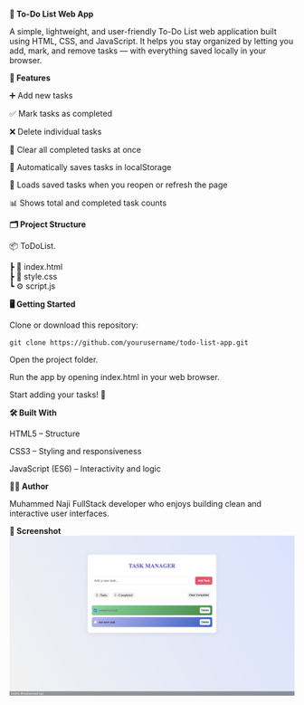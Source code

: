 **📝 To-Do List Web App**

A simple, lightweight, and user-friendly To-Do List web application built using HTML, CSS, and JavaScript.
It helps you stay organized by letting you add, mark, and remove tasks — with everything saved locally in your browser.

**🌟 Features**

➕ Add new tasks

✅ Mark tasks as completed

❌ Delete individual tasks

🧹 Clear all completed tasks at once

💾 Automatically saves tasks in localStorage

🔁 Loads saved tasks when you reopen or refresh the page

📊 Shows total and completed task counts

**🗂️ Project Structure**

📦 ToDoList. 
  
 ┣ 📜 index.html      
 ┣ 🎨 style.css      
 ┗ ⚙️ script.js       

**🖥️ Getting Started**

Clone or download this repository:
```
git clone https://github.com/yourusername/todo-list-app.git
```

Open the project folder.

Run the app by opening index.html in your web browser.

Start adding your tasks! 🧾

**🛠️ Built With**

HTML5 – Structure

CSS3 – Styling and responsiveness

JavaScript (ES6) – Interactivity and logic

**🧑‍💻 Author**

Muhammed Naji
FullStack developer who enjoys building clean and interactive user interfaces.

**📸 Screenshot**
![To-Do List Screenshot](./screenshot.png)
